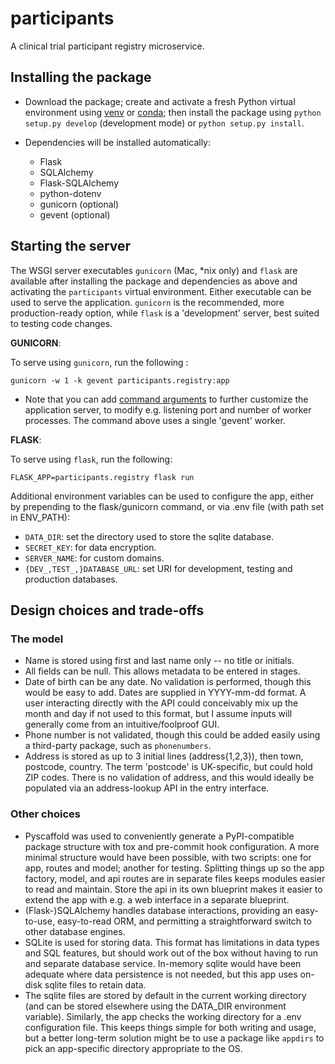 # participants

A clinical trial participant registry microservice.


## Installing the package

- Download the package; create and activate a fresh Python virtual environment using
  [venv](https://docs.python.org/3/tutorial/venv.html) or [conda](https://docs.conda.io/projects/conda/en/latest/user-guide/tasks/manage-environments.html);
  then install the package using `python setup.py develop` (development mode)
  or `python setup.py install`.

- Dependencies will be installed automatically:
  - Flask
  - SQLAlchemy
  - Flask-SQLAlchemy
  - python-dotenv
  - gunicorn (optional)
  - gevent (optional)

## Starting the server

The WSGI server executables `gunicorn` (Mac, *nix only) and `flask` are available after installing
the package and dependencies as above and activating the `participants` virtual environment.
Either executable can be used to serve the application. `gunicorn` is the recommended,
more production-ready option, while `flask` is a 'development' server, best suited
to testing code changes.

 **GUNICORN**:

To serve using `gunicorn`, run the following :
```shell script
gunicorn -w 1 -k gevent participants.registry:app
```
- Note that you can add [command arguments](https://docs.gunicorn.org/en/stable/run.html#commonly-used-arguments)
to further customize the application server, to modify e.g. listening port and
number of worker processes. The command above uses a single 'gevent' worker.

**FLASK**:

To serve using `flask`, run the following:
```shell script
FLASK_APP=participants.registry flask run
```

Additional environment variables can be used to configure the app, either by
prepending to the flask/gunicorn command, or via .env file
(with path set in ENV_PATH):

- `DATA_DIR`: set the directory used to store the sqlite database.
- `SECRET_KEY`: for data encryption.
- `SERVER_NAME`: for custom domains.
- `{DEV_,TEST_,}DATABASE_URL`: set URI for development, testing and production
  databases.

## Design choices and trade-offs

### The model

- Name is stored using first and last name only -- no title or initials.
- All fields can be null. This allows metadata to be entered in stages.
- Date of birth can be any date. No validation is performed, though this would
  be easy to add. Dates are supplied in YYYY-mm-dd format. A user interacting
  directly with the API could conceivably mix up the month and day if not used
  to this format, but I assume inputs will generally come from an intuitive/foolproof GUI.
- Phone number is not validated, though this could be added easily using a
  third-party package, such as `phonenumbers`.
- Address is stored as up to 3 initial lines (address{1,2,3}), then town,
  postcode, country. The term 'postcode' is UK-specific, but could hold ZIP codes.
  There is no validation of address, and this would ideally be populated via an
  address-lookup API in the entry interface.

### Other choices

- Pyscaffold was used to conveniently generate a PyPI-compatible package structure
  with tox and pre-commit hook configuration. A more minimal structure would have
  been possible, with two scripts: one for app, routes and model; another for testing.
  Splitting things up so the app factory, model, and api routes are in separate files
  keeps modules easier to read and maintain. Store the api in its own blueprint
  makes it easier to extend the app with e.g. a web interface in a separate blueprint.
- (Flask-)SQLAlchemy handles database interactions, providing an easy-to-use,
  easy-to-read ORM, and permitting a straightforward switch to other database
  engines.
- SQLite is used for storing data. This format has limitations in data types and
  SQL features, but should work out of the box without having to run and separate
  database service. In-memory sqlite would have been adequate where data persistence
  is not needed, but this app uses on-disk sqlite files to retain data.
- The sqlite files are stored by default in the current working directory (and
  can be stored elsewhere using the DATA_DIR environment variable). Similarly,
  the app checks the working directory for a .env configuration file. This keeps
  things simple for both writing and usage, but a better long-term solution might
  be to use a package like `appdirs` to pick an app-specific directory appropriate
  to the OS.
